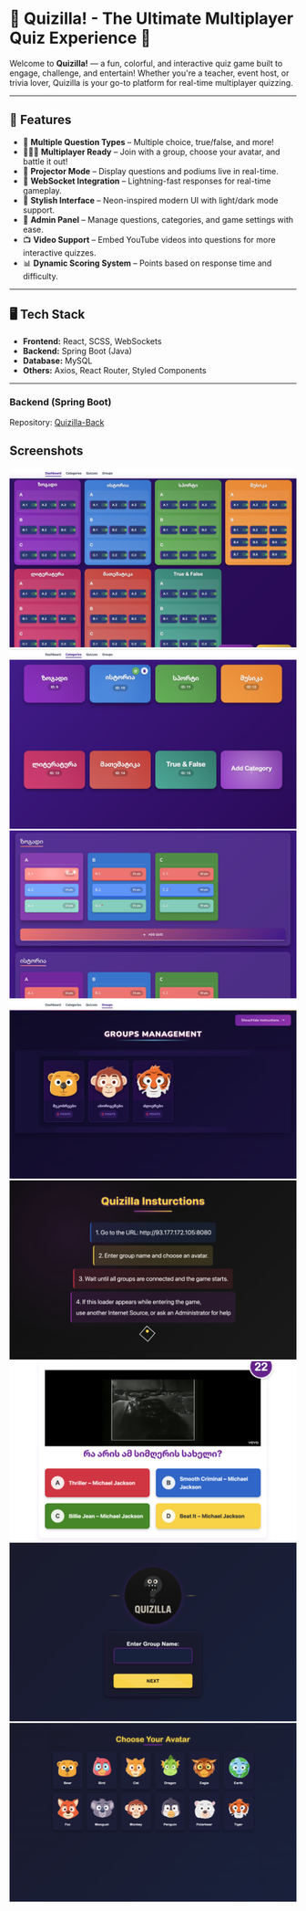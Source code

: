 # 🎉 Quizilla! - The Ultimate Multiplayer Quiz Experience 🧠

Welcome to **Quizilla!** — a fun, colorful, and interactive quiz game built to engage, challenge, and entertain! Whether you're a teacher, event host, or trivia lover, Quizilla is your go-to platform for real-time multiplayer quizzing.

---

## 🚀 Features

- 🔢 **Multiple Question Types** – Multiple choice, true/false, and more!
- 🧑‍🤝‍🧑 **Multiplayer Ready** – Join with a group, choose your avatar, and battle it out!
- 🎥 **Projector Mode** – Display questions and podiums live in real-time.
- 🔌 **WebSocket Integration** – Lightning-fast responses for real-time gameplay.
- 🎨 **Stylish Interface** – Neon-inspired modern UI with light/dark mode support.
- 💾 **Admin Panel** – Manage questions, categories, and game settings with ease.
- 📺 **Video Support** – Embed YouTube videos into questions for more interactive quizzes.
- 📊 **Dynamic Scoring System** – Points based on response time and difficulty.

---

## 🖥️ Tech Stack

- **Frontend:** React, SCSS, WebSockets
- **Backend:** Spring Boot (Java)
- **Database:** MySQL
- **Others:** Axios, React Router, Styled Components

---

### Backend (Spring Boot)
Repository: [Quizilla-Back](https://github.com/Daniel160407/Quizilla-Back)


## Screenshots
![App Screenshot](public/images/screens/screen1.png)
![App Screenshot](public/images/screens/screen2.png)
![App Screenshot](public/images/screens/screen3.png)
![App Screenshot](public/images/screens/screen4.png)
![App Screenshot](public/images/screens/screen5.png)
![App Screenshot](public/images/screens/screen6.png)
![App Screenshot](public/images/screens/screen7.png)
![App Screenshot](public/images/screens/screen8.png)